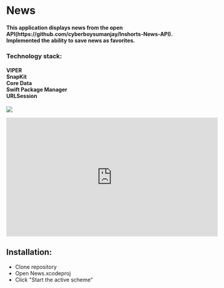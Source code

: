 # News
<h4>
This application displays news from the open API(https://github.com/cyberboysumanjay/Inshorts-News-API).<br> Implemented the ability to save news as favorites.
</h4>
<h3>
Technology stack:
</h3>
<h4>
VIPER<br>SnapKit<br>Core Data<br>Swift Package Manager<br>URLSession
</h4>


![](https://github.com/Aleksandr9090/News/blob/main/videoForGIT.gif)

<iframe width="560" height="315" src="https://www.youtube.com/embed/nvPgcUc9otY" title="YouTube video player" frameborder="0" allow="accelerometer; autoplay; clipboard-write; encrypted-media; gyroscope; picture-in-picture" allowfullscreen></iframe>

## Installation:
- Clone repository
- Open News.xcodeproj 
- Click "Start the active scheme"
